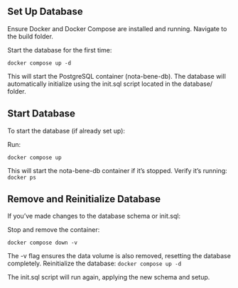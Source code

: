 ## Set Up Database
Ensure Docker and Docker Compose are installed and running.
Navigate to the build folder.

Start the database for the first time:
```
docker compose up -d
```

This will start the PostgreSQL container (nota-bene-db).
The database will automatically initialize using the init.sql script located in the database/ folder.

## Start Database
To start the database (if already set up):

Run:
```
docker compose up
```

This will start the nota-bene-db container if it’s stopped.
Verify it’s running:
`docker ps`

## Remove and Reinitialize Database
If you’ve made changes to the database schema or init.sql:

Stop and remove the container:
```
docker compose down -v
```

The -v flag ensures the data volume is also removed, resetting the database completely.
Reinitialize the database:
`docker compose up -d`

The init.sql script will run again, applying the new schema and setup.
